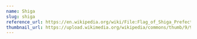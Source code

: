 ```yaml
---
name: Shiga
slug: shiga
reference_url: https://en.wikipedia.org/wiki/File:Flag_of_Shiga_Prefecture.svg
thumbnail_url: https://upload.wikimedia.org/wikipedia/commons/thumb/9/99/Flag_of_Shiga_Prefecture.svg/120px-Flag_of_Shiga_Prefecture.svg.png
---
```

